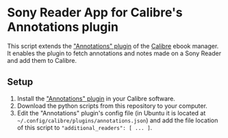 # Sony Reader App for Calibre's Annotations plugin
This script extends the ["Annotations" plugin](https://www.mobileread.com/forums/showthread.php?p=2853161) of the [Calibre](https://calibre-ebook.com/) ebook manager. It enables the plugin to fetch annotations and notes made on a Sony Reader and add them to Calibre.


## Setup
1. Install the ["Annotations" plugin](https://www.mobileread.com/forums/showthread.php?p=2853161) in your Calibre software.
2. Download the python scripts from this repository to your computer.
3. Edit the "Annotations" plugin's config file (in Ubuntu it is located at `~/.config/calibre/plugins/annotations.json`) and add the file location of this script to `"additional_readers": [ ... ]`.
